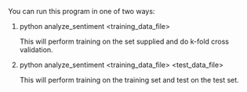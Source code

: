 You can run this program in one of two ways:

1) python analyze_sentiment <training_data_file>

    This will perform training on the set supplied and do k-fold cross validation.

2) python analyze_sentiment <training_data_file> <test_data_file>

    This will perform training on the training set and test on the test set.
